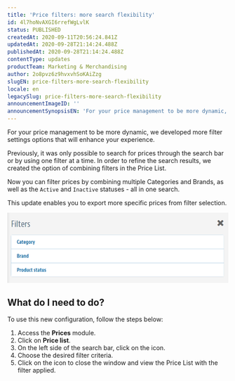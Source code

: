 ```yaml
---
title: 'Price filters: more search flexibility'
id: 4l7hoNvAXGI6rrefWgLvlK
status: PUBLISHED
createdAt: 2020-09-11T20:56:24.841Z
updatedAt: 2020-09-28T21:14:24.488Z
publishedAt: 2020-09-28T21:14:24.488Z
contentType: updates
productTeam: Marketing & Merchandising
author: 2o8pvz6z9hvxvhSoKAiZzg
slugEN: price-filters-more-search-flexibility
locale: en
legacySlug: price-filters-more-search-flexibility
announcementImageID: ''
announcementSynopsisEN: 'For your price management to be more dynamic, we developed more filter settings options'
---
```


For your price management to be more dynamic, we developed more filter settings options that will enhance your experience.

Previously, it was only possible to search for prices through the search bar or by using one filter at a time. In order to refine the search results, we created the option of combining filters in the Price List.

Now you can filter prices by combining multiple Categories and Brands, as well as the `Active` and `Inactive` statuses - all in one search.

This update enables you to export more specific prices from filter selection.

![filtro preco-EN](https://raw.githubusercontent.com/vtexdocs/help-center-content/refs/heads/main/docs/en/announcements/2020/price-filters-more-search-flexibility_1.png)

## What do I need to do?
To use this new configuration, follow the steps below:

1. Access the **Prices** module.
2. Click on **Price list**.
3. On the left side of the search bar, click on the <i class="fas fa-filter" title = "filtro"></i> icon.
4. Choose the desired filter criteria.
5. Click on the <i class="fas fa-times" title = "X"></i> icon to close the window and view the Price List with the filter applied.

